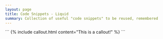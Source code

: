 ```yaml
---
layout: page
title: Code Snippets - Liquid
summary: Collection of useful "code snippets" to be reused, remembered...""
---
```

´´´
{% include callout.html content="This is a callout!" %}
´´´
